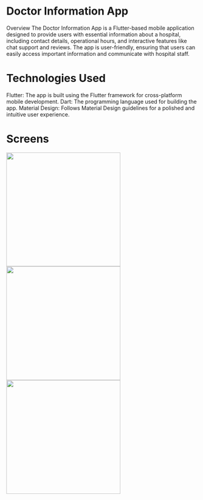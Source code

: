 # Doctor Information App

Overview
The Doctor Information App is a Flutter-based mobile application designed to provide users with essential information about a hospital, including contact details, operational hours, and interactive features like chat support and reviews. The app is user-friendly, ensuring that users can easily access important information and communicate with hospital staff.

# Technologies Used
Flutter: The app is built using the Flutter framework for cross-platform mobile development.
Dart: The programming language used for building the app.
Material Design: Follows Material Design guidelines for a polished and intuitive user experience.


# Screens
<img src="https://github.com/user-attachments/assets/a930b409-9806-40a2-81e0-87866b3dcc1a" width="300">
<img src="https://github.com/user-attachments/assets/a930b409-9806-40a2-81e0-87866b3dcc1a" width="300">
<img src="https://github.com/user-attachments/assets/a930b409-9806-40a2-81e0-87866b3dcc1a" width="300">
